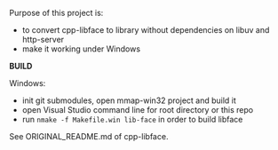 Purpose of this project is:

- to convert cpp-libface to library without dependencies on libuv and http-server
- make it working under Windows

**BUILD**

Windows:

- init git submodules, open mmap-win32 project and build it
- open Visual Studio command line for root directory or this repo
- run `nmake -f Makefile.win lib-face` in order to build libface

See ORIGINAL_README.md of cpp-libface.
